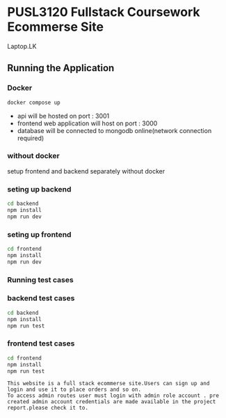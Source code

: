 # PUSL3120 Fullstack Coursework Ecommerse Site

Laptop.LK

## Running the Application

### Docker



```bash
docker compose up
```
- api will be hosted on port : 3001
- frontend web application will host on port : 3000
- database will be connected to mongodb online(network connection required)


### without docker

setup frontend and backend separately without docker

### seting up backend

```bash
cd backend
npm install
npm run dev
```


### seting up frontend

```bash
cd frontend
npm install
npm run dev
```



### Running test cases


### backend test cases

```bash
cd backend
npm install
npm run test
```


### frontend test cases

```bash
cd frontend
npm install
npm run test
```

```
This website is a full stack ecommerse site.Users can sign up and login and use it to place orders and so on.
To access admin routes user must login with admin role account . pre created admin account credentials are made available in the project report.please check it to.
```
